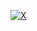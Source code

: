 
<div align = centre >

  [![X](https://img.shields.io/badge/Twitter%20-000000?style=for-the-badge&logo=X&logoColor=white)](https://x.com/JamesWynnReal)

</div>

